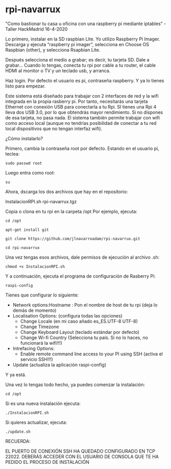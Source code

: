 # rpi-navarrux
"Como bastionar tu casa u oficina con una raspberry pi mediante iptables" - Taller HackMadrid 16-4-2020

Lo primero, instalar en la SD raspbian Lite. Yo utilizo Raspberry Pi Imager. Descarga y ejecuta “raspberry pi imager”, selecciona en Choose OS Raspbian (other), y selecciona Rsapbian Lite. 

Después selecciona el medio a grabar; es decir, tu tarjeta SD. Dale a grabar... Cuando lo tengas, conecta tu rpi por cable a tu router, el cable HDMI al monitor o TV y un teclado usb, y arranca. 

Haz login. Por defecto el usuario es pi, contraseña raspberry. Y ya lo tienes listo para empezar.

Este sistema está diseñado para trabajar con 2 interfaces de red y la wifi integrada en la propia rasberry pi. Por tanto, necesitarás una tarjeta Ethernet con conexión USB para conectarla a tu Rpi. SI tienes una Rpi 4 lleva dos USB 3.0, por lo que obtendrás mayor rendimiento.
Si no dispones de esa tarjeta, no pasa nada. El sistema también permite trabajar con wifi como acceso local (aunque no tendrías posibilidad de conectar a tu red local dispositivos que no tengan interfaz wifi).

¿Cómo instalarlo?

Primero, cambia la contraseña root por defecto. Estando en el usuario pi, teclea:

    sudo passwd root

Luego entra como root:

    su

Ahora, dscarga los dos archivos que hay en el repositorio:

InstalacionRPI.sh
rpi-navarrux.tgz

Copia o clona en tu rpi en la carpeta /opt
  Por ejemplo, ejecuta:
  
    cd /opt
    
    apt-get install git
    
    git clone https://github.com/jlnavarroadam/rpi-navarrux.git
    
    cd rpi-navarrux

Una vez tengas esos archivos, dale permisos de ejecución al archivo .sh:

    chmod +x InstalacionRPI.sh

Y a continuación, ejecuta el programa de configuración de Rasberry Pi:

    raspi-config

Tienes que configurar lo siguiente:
- Network options:Hostname : Pon el nombre de host de tu rpi (deja lo demás de momento)
- Localisation Options: (configura todas las opciones)
  + Change Locale (en mi caso añado es_ES.UTF-8 UTF-8)
  + Change Timezone
  + Change Keyboard Layout (teclado estándar por defecto)
  + Change Wi-fi Country (Selecciona tu país. Si no lo haces, no funcionará la wifi!!!)
- Intrefacing Options:
  + Enable remote command line access to your PI using SSH (activa el servicio SSH!!!)
- Update (actualiza la aplicación raspi-config)

Y ya está.

Una vez lo tengas todo hecho, ya puedes comenzar la instalación:

    cd /opt
    
Si es una nueva instalación ejecuta:

    ./InstalacionRPI.sh

Si quieres actualizar, ejecuta:

    ./update.sh

RECUERDA: 

EL PUERTO DE CONEXIÓN SSH HA QUEDADO CONFIGURADO EN TCP 22022.
DEBERÁS ACCEDER CON EL USUARIO DE CONSOLA QUE TE HA PEDIDO EL PROCESO DE INSTALACIÓN

